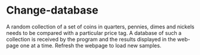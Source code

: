 # Change-database
A random collection of a set of coins in quarters, pennies, dimes and nickels needs to be compared with a particular price tag. A database of such a collection is received by the program and the results displayed in the web-page one at a time. 
Refresh the webpage to load new samples.
